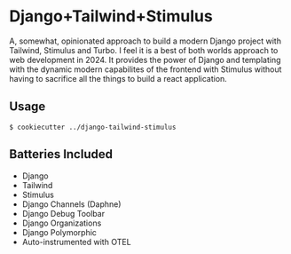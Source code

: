 # Django+Tailwind+Stimulus

A, somewhat, opinionated approach to build a modern Django project with Tailwind, Stimulus and Turbo.  I feel it is a best of both worlds approach to web development in 2024.
It provides the power of Django and templating with the dynamic modern capabilites of the frontend with Stimulus without having to sacrifice all the things to build a react application.

## Usage

    $ cookiecutter ../django-tailwind-stimulus

## Batteries Included

* Django
* Tailwind
* Stimulus
* Django Channels (Daphne)
* Django Debug Toolbar
* Django Organizations
* Django Polymorphic
* Auto-instrumented with OTEL

